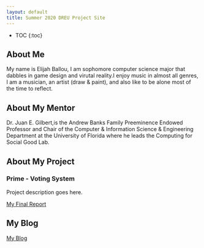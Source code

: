 ```yaml
---
layout: default
title: Summer 2020 DREU Project Site
---
```


* TOC
{:toc}

## About Me

My name is Elijah Ballou, I am sophomore computer science major that dabbles in 
game design and virutal reality.I enjoy music in almost all genres, I am a musician,
an artist (draw & paint), and also like to be alone most of the time to reflect.

## About My Mentor

Dr. Juan E. Gilbert,is the Andrew Banks Family Preeminence Endowed Professor and Chair of 
the Computer & Information Science & Engineering Department at the University of Florida 
where he leads the Computing for Social Good Lab.

## About My Project
### Prime - Voting System

Project description goes here.





[My Final Report](files/finalreport.pdf)

## My Blog

[My Blog](blog.html)

